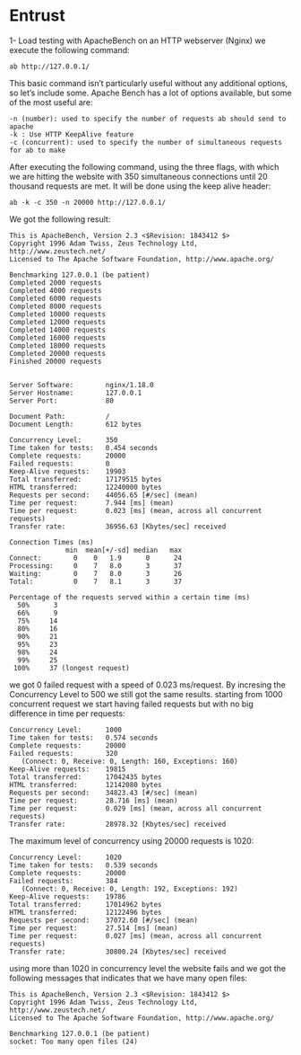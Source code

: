 # Entrust
1- Load testing with ApacheBench on an HTTP webserver (Nginx)
we execute the following command: 
```
ab http://127.0.0.1/ 
```

This basic command isn’t particularly useful without any additional options, so let’s include some. Apache Bench has a lot of options available, but some of the most useful are:

    -n (number): used to specify the number of requests ab should send to apache 
    -k : Use HTTP KeepAlive feature
    -c (concurrent): used to specify the number of simultaneous requests for ab to make
After executing the following command, using the three flags, with which we are hitting the website with 350 simultaneous connections until 20 thousand requests are met. It will be done using the keep alive header:
```
ab -k -c 350 -n 20000 http://127.0.0.1/
```

We got the following result:
```
This is ApacheBench, Version 2.3 <$Revision: 1843412 $>
Copyright 1996 Adam Twiss, Zeus Technology Ltd, http://www.zeustech.net/
Licensed to The Apache Software Foundation, http://www.apache.org/

Benchmarking 127.0.0.1 (be patient)
Completed 2000 requests
Completed 4000 requests
Completed 6000 requests
Completed 8000 requests
Completed 10000 requests
Completed 12000 requests
Completed 14000 requests
Completed 16000 requests
Completed 18000 requests
Completed 20000 requests
Finished 20000 requests


Server Software:        nginx/1.18.0
Server Hostname:        127.0.0.1
Server Port:            80

Document Path:          /
Document Length:        612 bytes

Concurrency Level:      350
Time taken for tests:   0.454 seconds
Complete requests:      20000
Failed requests:        0
Keep-Alive requests:    19903
Total transferred:      17179515 bytes
HTML transferred:       12240000 bytes
Requests per second:    44056.65 [#/sec] (mean)
Time per request:       7.944 [ms] (mean)
Time per request:       0.023 [ms] (mean, across all concurrent requests)
Transfer rate:          36956.63 [Kbytes/sec] received

Connection Times (ms)
              min  mean[+/-sd] median   max
Connect:        0    0   1.9      0      24
Processing:     0    7   8.0      3      37
Waiting:        0    7   8.0      3      26
Total:          0    7   8.1      3      37

Percentage of the requests served within a certain time (ms)
  50%      3
  66%      9
  75%     14
  80%     16
  90%     21
  95%     23
  98%     24
  99%     25
 100%     37 (longest request)

```
we got 0 failed request with a speed of 0.023 ms/request. By incresing the Concurrency Level to 500 we still got the same results. starting from 1000 concurrent request we start having failed requests but with no big difference in time per requests:
```
Concurrency Level:      1000
Time taken for tests:   0.574 seconds
Complete requests:      20000
Failed requests:        320
   (Connect: 0, Receive: 0, Length: 160, Exceptions: 160)
Keep-Alive requests:    19815
Total transferred:      17042435 bytes
HTML transferred:       12142080 bytes
Requests per second:    34823.43 [#/sec] (mean)
Time per request:       28.716 [ms] (mean)
Time per request:       0.029 [ms] (mean, across all concurrent requests)
Transfer rate:          28978.32 [Kbytes/sec] received
```
The maximum level of concurrency using 20000 requests is 1020:
```
Concurrency Level:      1020
Time taken for tests:   0.539 seconds
Complete requests:      20000
Failed requests:        384
   (Connect: 0, Receive: 0, Length: 192, Exceptions: 192)
Keep-Alive requests:    19786
Total transferred:      17014962 bytes
HTML transferred:       12122496 bytes
Requests per second:    37072.60 [#/sec] (mean)
Time per request:       27.514 [ms] (mean)
Time per request:       0.027 [ms] (mean, across all concurrent requests)
Transfer rate:          30800.24 [Kbytes/sec] received
```
using more than 1020 in concurrency level the website fails and we got the following messages that indicates that we have many open files:
```
This is ApacheBench, Version 2.3 <$Revision: 1843412 $>
Copyright 1996 Adam Twiss, Zeus Technology Ltd, http://www.zeustech.net/
Licensed to The Apache Software Foundation, http://www.apache.org/

Benchmarking 127.0.0.1 (be patient)
socket: Too many open files (24)
```

